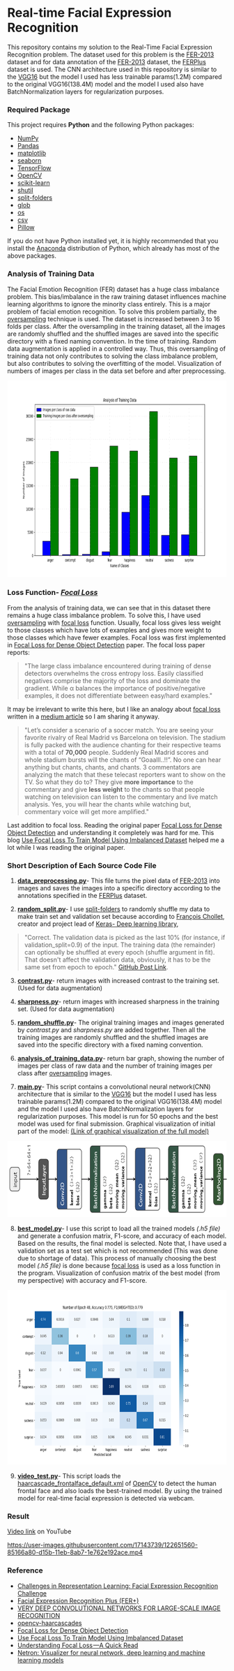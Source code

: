 # Real-time Facial Expression Recognition
This repository contains my solution to the Real-Time Facial Expression Recognition problem. The dataset used for this problem is the [FER-2013](https://www.kaggle.com/c/challenges-in-representation-learning-facial-expression-recognition-challenge/data) dataset and for data annotation of the [FER-2013](https://www.kaggle.com/c/challenges-in-representation-learning-facial-expression-recognition-challenge/data) dataset, the [FERPlus](https://github.com/microsoft/FERPlus) dataset is used. The CNN architecture used in this repository is similar to the [VGG16](https://arxiv.org/pdf/1409.1556.pdf) but the model I used has less trainable params(1.2M) compared to the original VGG16(138.4M) model and the model I used also have BatchNormalization layers for regularization purposes.

### Required Package
This project requires **Python** and the following Python packages:
- [NumPy](https://www.numpy.org/)
- [Pandas](https://pandas.pydata.org/)
- [matplotlib](https://matplotlib.org/)
- [seaborn](https://seaborn.pydata.org/)
- [TensorFlow](https://www.tensorflow.org/)
- [OpenCV](https://opencv.org/)
- [scikit-learn](https://scikit-learn.org/stable/)
- [shutil](https://docs.python.org/3/library/shutil.html)
- [split-folders](https://pypi.org/project/split-folders)
- [glob](https://docs.python.org/3/library/glob.html)
- [os](https://docs.python.org/3/library/os.html)
- [csv](https://docs.python.org/3/library/csv.html)
- [Pillow](https://pypi.org/project/Pillow/2.2.1)

If you do not have Python installed yet, it is highly recommended that you install the [Anaconda](https://www.anaconda.com/) distribution of Python, which already has most of the above packages. 

### Analysis of Training Data
The Facial Emotion Recognition (FER) dataset has a huge class imbalance problem. This bias/imbalance in the raw training dataset influences machine learning algorithms to ignore the minority class entirely. This is a major problem of facial emotion recognition. To solve this problem partially, the [oversampling](https://en.wikipedia.org/wiki/Oversampling_and_undersampling_in_data_analysis) technique is used. The dataset is increased between 3 to 16 folds per class. After the oversampling in the training dataset, all the images are randomly shuffled and the shuffled images are saved into the specific directory with a fixed naming convention. In the time of training. Random data augmentation is applied in a controlled way. Thus, this oversampling of training data not only contributes to solving the class imbalance problem, but also contributes to solving the overfitting of the model. Visualization of numbers of images per class in the data set before and after preprocessing.
<p align="center">
  <img src="images/analysis_of_training_data.png" height=450>
</p>


### Loss Function- ***[Focal Loss](https://arxiv.org/pdf/1708.02002.pdf)***
From the analysis of training data, we can see that in this dataset there remains a huge class imbalance problem. To solve this, I have used [oversampling](https://en.wikipedia.org/wiki/Oversampling_and_undersampling_in_data_analysis) with [focal loss](https://arxiv.org/pdf/1708.02002.pdf) function. Usually, focal loss gives less weight to those classes which have lots of examples and gives more weight to those classes which have fewer examples. Focal loss was first implemented in [Focal Loss for Dense Object Detection](https://arxiv.org/pdf/1708.02002.pdf) paper. The focal loss paper reports:

>"The large class imbalance encountered during training of dense detectors overwhelms the cross entropy loss. Easily classified negatives comprise the majority of the loss and dominate the gradient. While α balances the importance of positive/negative examples, it does not differentiate between easy/hard examples."

It may be irrelevant to write this here, but I like an analogy about [focal loss](https://arxiv.org/pdf/1708.02002.pdf) written in a [medium article](https://medium.com/visionwizard/understanding-focal-loss-a-quick-read-b914422913e7) so I am sharing it anyway. 

>"Let’s consider a scenario of a soccer match. You are seeing your favorite rivalry of Real Madrid vs Barcelona on television. The stadium is fully packed with the audience chanting for their respective teams with a total of **70,000** people. Suddenly Real Madrid scores and whole stadium bursts will the chants of “Goaalll..!!”. No one can hear anything but chants, chants, and chants. 3 commentators are analyzing the match that these telecast reporters want to show on the TV. So what they do to? They give **more importance** to the commentary and give **less weight** to the chants so that people watching on television can listen to the commentary and live match analysis. Yes, you will hear the chants while watching but, commentary voice will get more amplified."

Last addition to focal loss. Reading the original paper [Focal Loss for Dense Object Detection](https://arxiv.org/pdf/1708.02002.pdf) and understanding it completely was hard for me. This blog [Use Focal Loss To Train Model Using Imbalanced Dataset](https://leimao.github.io/blog/Focal-Loss-Explained/) helped me a lot while I was reading the original paper. 

### Short Description of Each Source Code File
1. [**data_preprocessing.py**](https://github.com/Safayet-Khan/Real-Time-Facial-Expression-Recognition/blob/main/data_preprocessing.py)- This file turns the pixel data of [FER-2013](https://www.kaggle.com/c/challenges-in-representation-learning-facial-expression-recognition-challenge/data) into images and saves the images into a specific directory according to the annotations specified in the [FERPlus](https://github.com/microsoft/FERPlus) dataset.

2. [**random_split.py**](https://github.com/Safayet-Khan/Real-Time-Facial-Expression-Recognition/blob/main/random_split.py)- I use [split-folders](https://pypi.org/project/split-folders) to randomly shuffle my data to make train set and validation set because according to [François Chollet](https://fchollet.com/), creator and project lead of [Keras- Deep learning library](https://keras.io/),

>"Correct. The validation data is picked as the last 10% (for instance, if validation_split=0.9) of the input. The training data (the remainder) can optionally be shuffled at every epoch (shuffle argument in fit). That doesn't affect the validation data, obviously, it has to be the same set from epoch to epoch." [GitHub Post Link](https://github.com/keras-team/keras/issues/597).  

3. [**contrast.py**](https://github.com/Safayet-Khan/Real-Time-Facial-Expression-Recognition/blob/main/contrast.py)- return images with increased contrast to the training set. (Used for data augmentation)

4. [**sharpness.py**](https://github.com/Safayet-Khan/Real-Time-Facial-Expression-Recognition/blob/main/sharpness.py)- return images with increased sharpness in the training set. (Used for data augmentation)

5. [**random_shuffle.py**](https://github.com/Safayet-Khan/Real-Time-Facial-Expression-Recognition/blob/main/random_shuffle.py)- The original training images and images generated by *contrast.py* and *sharpness.py* are added together. Then all the training images are randomly shuffled and the shuffled images are saved into the specific directory with a fixed naming convention.

6. [**analysis_of_training_data.py**](https://github.com/Safayet-Khan/Real-Time-Facial-Expression-Recognition/blob/main/analysis_of_training_data.py)- return bar graph, showing the number of images per class of raw data and the number of training images per class after [oversampling](https://en.wikipedia.org/wiki/Oversampling_and_undersampling_in_data_analysis) images.

7. [**main.py**](https://github.com/Safayet-Khan/Real-Time-Facial-Expression-Recognition/blob/main/main.py)- This script contains a convolutional neural network(CNN) architecture that is similar to the [VGG16](https://arxiv.org/pdf/1409.1556.pdf) but the model I used has less trainable params(1.2M) compared to the original VGG16(138.4M) model and the model I used also have BatchNormalization layers for regularization purposes. This model is run for 50 epochs and the best model was used for final submission. Graphical visualization of initial part of the model: [(Link of graphical visualization of the full model)](https://github.com/Safayet-Khan/Real-Time-Facial-Expression-Recognition/blob/main/images/model.png)  
<p align="center">
  <img src="images/part_of_model.png" height=175>
</p>

8. [**best_model.py**](https://github.com/Safayet-Khan/Real-Time-Facial-Expression-Recognition/blob/main/best_model.py)- I use this script to load all the trained models *(.h5 file)* and generate a confusion matrix, F1-score, and accuracy of each model. Based on the results, the final model is selected. Note that, I have used a validation set as a test set which is not recommended (This was done due to shortage of data). This process of manually choosing the best model *(.h5 file)* is done because [focal loss](https://arxiv.org/pdf/1708.02002.pdf) is used as a loss function in the program. Visualization of confusion matrix of the best model (from my perspective) with accuracy and F1-score. 
<p align="center">
  <img src="images/confusion_matrix.png" height=400>
</p>

9. [**video_test.py**](https://github.com/Safayet-Khan/Real-Time-Facial-Expression-Recognition/blob/main/video_test.py)- This script loads the [haarcascade_frontalface_default.xml](https://github.com/opencv/opencv/tree/master/data/haarcascades) of [OpenCV](https://opencv.org/) to detect the human frontal face and also loads the best-trained model. By using the trained model for real-time facial expression is detected via webcam. 

### Result
[Video link](https://www.youtube.com/watch?v=9d_tforOtl0) on YouTube

https://user-images.githubusercontent.com/17143739/122651560-85166a80-d15b-11eb-8ab7-1e762e192ace.mp4



### Reference
- [Challenges in Representation Learning: Facial Expression Recognition Challenge](https://www.kaggle.com/c/challenges-in-representation-learning-facial-expression-recognition-challenge/data)
- [Facial Expression Recognition Plus (FER+)](https://github.com/microsoft/FERPlus)
- [VERY DEEP CONVOLUTIONAL NETWORKS FOR LARGE-SCALE IMAGE RECOGNITION](https://arxiv.org/pdf/1409.1556.pdf)
- [opencv-haarcascades](https://github.com/opencv/opencv/tree/master/data/haarcascades)
- [Focal Loss for Dense Object Detection](https://arxiv.org/pdf/1708.02002.pdf)
- [Use Focal Loss To Train Model Using Imbalanced Dataset](https://leimao.github.io/blog/Focal-Loss-Explained/)
- [Understanding Focal Loss —A Quick Read](https://medium.com/visionwizard/understanding-focal-loss-a-quick-read-b914422913e7)
- [Netron: Visualizer for neural network, deep learning and machine learning models](https://github.com/lutzroeder/netron)
